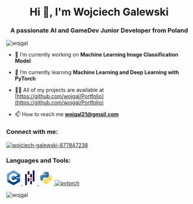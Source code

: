 <h1 align="center">Hi 👋, I'm Wojciech Galewski</h1>
<h3 align="center">A passionate AI and GameDev Junior Developer from Poland</h3>

<p align="left"> <img src="https://komarev.com/ghpvc/?username=wojgal&label=Profile%20views&color=0e75b6&style=flat" alt="wojgal" /> </p>

- 🔭 I’m currently working on **Machine Learning Image Classification Model**

- 🌱 I’m currently learning **Machine Learning and Deep Learning with PyTorch**

- 👨‍💻 All of my projects are available at [https://github.com/wojgal/Portfolio](https://github.com/wojgal/Portfolio)

- 📫 How to reach me **wojgal21@gmail.com**

<h3 align="left">Connect with me:</h3>
<p align="left">
<a href="https://linkedin.com/in/wojciech-galewski-877847238" target="blank"><img align="center" src="https://raw.githubusercontent.com/rahuldkjain/github-profile-readme-generator/master/src/images/icons/Social/linked-in-alt.svg" alt="wojciech-galewski-877847238" height="30" width="40" /></a>
</p>

<h3 align="left">Languages and Tools:</h3>
<p align="left"> <a href="https://www.w3schools.com/cpp/" target="_blank" rel="noreferrer"> <img src="https://raw.githubusercontent.com/devicons/devicon/master/icons/cplusplus/cplusplus-original.svg" alt="cplusplus" width="40" height="40"/> </a> <a href="https://pandas.pydata.org/" target="_blank" rel="noreferrer"> <img src="https://raw.githubusercontent.com/devicons/devicon/2ae2a900d2f041da66e950e4d48052658d850630/icons/pandas/pandas-original.svg" alt="pandas" width="40" height="40"/> </a> <a href="https://www.python.org" target="_blank" rel="noreferrer"> <img src="https://raw.githubusercontent.com/devicons/devicon/master/icons/python/python-original.svg" alt="python" width="40" height="40"/> </a> <a href="https://pytorch.org/" target="_blank" rel="noreferrer"> <img src="https://www.vectorlogo.zone/logos/pytorch/pytorch-icon.svg" alt="pytorch" width="40" height="40"/> </a> </p>

<p><img align="center" src="https://github-readme-stats.vercel.app/api/top-langs?username=wojgal&show_icons=true&locale=en&layout=compact" alt="wojgal" /></p>
